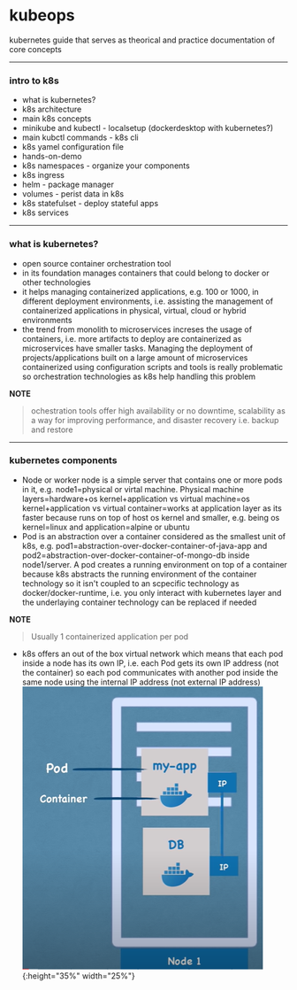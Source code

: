 # kubeops
kubernetes guide that serves as theorical and practice documentation of core concepts


---
### intro to k8s
- what is kubernetes?
- k8s architecture
- main k8s concepts
- minikube and kubectl - localsetup (dockerdesktop with kubernetes?)
- main kubctl commands - k8s cli
- k8s yamel configuration file
- hands-on-demo
- k8s namespaces - organize your components
- k8s ingress
- helm - package manager
- volumes - perist data in k8s
- k8s statefulset - deploy stateful apps
- k8s services


---
### what is kubernetes?
- open source container orchestration tool
- in its foundation manages containers that could belong to docker or other technologies
- it helps managing containerized applications, e.g. 100 or 1000, in different deployment environments, i.e. assisting the management of containerized applications in physical, virtual, cloud or hybrid environments
- the trend from monolith to microservices increses the usage of containers, i.e. more artifacts to deploy are containerized as microservices have smaller tasks. Managing the deployment of projects/applications built on a large amount of microservices containerized using configuration scripts and tools is really problematic so orchestration technologies as k8s help handling this problem

**NOTE**
> ochestration tools offer high availability or no downtime, scalability as a way for improving performance, and disaster recovery i.e. backup and restore


---
### kubernetes components
- Node or worker node is a simple server that contains one or more pods in it, e.g. node1=physical or virtal machine. Physical machine layers=hardware+os kernel+application vs virtual machine=os kernel+application vs virtual container=works at application layer as its faster because runs on top of host os kernel and smaller, e.g. being os kernel=linux and application=alpine or ubuntu
- Pod is an abstraction over a container considered as the smallest unit of k8s, e.g. pod1=abstraction-over-docker-container-of-java-app and pod2=abstraction-over-docker-container-of-mongo-db inside node1/server. A pod creates a running environment on top of a container because k8s abstracts the running environment of the container technology so it isn't coupled to an scpecific technology as docker/docker-runtime, i.e. you only interact with kubernetes layer and the underlaying container technology can be replaced if needed

**NOTE**
> Usually 1 containerized application per pod
- k8s offers an out of the box virtual network which means that each pod inside a node has its own IP, i.e. each Pod gets its own IP address (not the container) so each pod communicates with another pod inside the same node using the internal IP address (not external IP address)
![Screenshot](https://github.com/paguerre3/kubeops/blob/main/support/1-pod-communication.PNG){:height="35%" width="25%"}